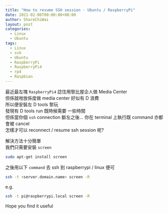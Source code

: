 ```yaml
---
title: "How to resume SSH session - Ubuntu / RaspberryPi"
date: 2021-02-06T00:00:00+08:00
author: ShareChiWai
layout: post
categories:
  - Linux
  - Ubuntu
tags:
  - Linux
  - ssh
  - Ubuntu
  - RaspberryPi
  - RaspberryPi4
  - rp4
  - Raspbian
---
```


最近最左塊 `RaspberryPi4` 諗住用黎比屋企人做 Media Center  
但係就咁放係度做 media center 好似有 D 浪費  
所以便安裝左 D tools 黎玩  
發現有 D tools run 既時候需要 一些時間  
但係當你個 `ssh` connection 斷左之後...
你在 terminal 上執行既 command 亦都會被 cancel  
怎樣才可以 reconnect / resume ssh session 呢?

解決方法十分簡單  
我們只需要安裝 `screen`

```bash
sudo apt-get install screen
```

之後用以下 `command` 去 ssh 到 raspberrypi / linux 便可

```bash
ssh -t <server.domain.name> screen -R
```

e.g.

```bash
ssh -t pi@raspberrypi.local screen -R
```

Hope you find it useful
